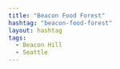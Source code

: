 ```yaml
---
title: "Beacon Food Forest"
hashtag: "beacon-food-forest"
layout: hashtag
tags:
  - Beacon Hill
  - Seattle
---
```

